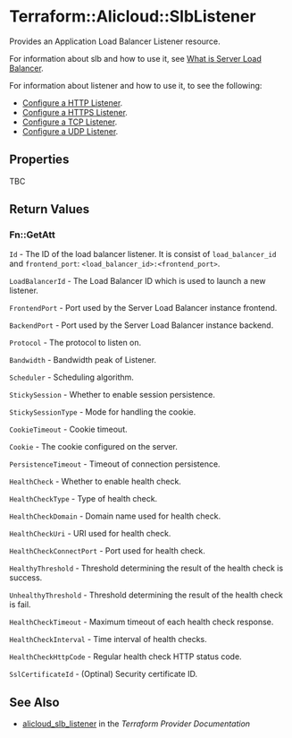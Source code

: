 # Terraform::Alicloud::SlbListener

Provides an Application Load Balancer Listener resource.

For information about slb and how to use it, see [What is Server Load Balancer](https://www.alibabacloud.com/help/doc-detail/27539.htm).

For information about listener and how to use it, to see the following:

* [Configure a HTTP Listener](https://www.alibabacloud.com/help/doc-detail/27592.htm).
* [Configure a HTTPS Listener](https://www.alibabacloud.com/help/doc-detail/27593.htm).
* [Configure a TCP Listener](https://www.alibabacloud.com/help/doc-detail/27594.htm).
* [Configure a UDP Listener](https://www.alibabacloud.com/help/doc-detail/27595.htm).

## Properties

TBC

## Return Values

### Fn::GetAtt

`Id` - The ID of the load balancer listener. It is consist of `load_balancer_id` and `frontend_port`: `<load_balancer_id>:<frontend_port>`.

`LoadBalancerId` - The Load Balancer ID which is used to launch a new listener.

`FrontendPort` - Port used by the Server Load Balancer instance frontend.

`BackendPort` - Port used by the Server Load Balancer instance backend.

`Protocol` - The protocol to listen on.

`Bandwidth` - Bandwidth peak of Listener.

`Scheduler` - Scheduling algorithm.

`StickySession` - Whether to enable session persistence.

`StickySessionType` - Mode for handling the cookie.

`CookieTimeout` - Cookie timeout.

`Cookie` - The cookie configured on the server.

`PersistenceTimeout` - Timeout of connection persistence.

`HealthCheck` - Whether to enable health check.

`HealthCheckType` - Type of health check.

`HealthCheckDomain` - Domain name used for health check.

`HealthCheckUri` - URI used for health check.

`HealthCheckConnectPort` - Port used for health check.

`HealthyThreshold` - Threshold determining the result of the health check is success.

`UnhealthyThreshold` - Threshold determining the result of the health check is fail.

`HealthCheckTimeout` - Maximum timeout of each health check response.

`HealthCheckInterval` - Time interval of health checks.

`HealthCheckHttpCode` - Regular health check HTTP status code.

`SslCertificateId` - (Optinal) Security certificate ID.

## See Also

* [alicloud_slb_listener](https://www.terraform.io/docs/providers/alicloud/r/slb_listener.html) in the _Terraform Provider Documentation_
